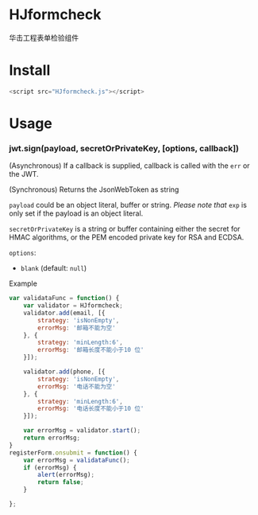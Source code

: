 # HJformcheck
华击工程表单检验组件

# Install

```javascript
<script src="HJformcheck.js"></script>
```

# Usage
### jwt.sign(payload, secretOrPrivateKey, [options, callback])

(Asynchronous) If a callback is supplied, callback is called with the `err` or the JWT.

(Synchronous) Returns the JsonWebToken as string

`payload` could be an object literal, buffer or string. *Please note that* `exp` is only set if the payload is an object literal.

`secretOrPrivateKey` is a string or buffer containing either the secret for HMAC algorithms, or the PEM
encoded private key for RSA and ECDSA.

`options`:

* `blank` (default: `null`)


Example

```js
var validataFunc = function() {
    var validator = HJformcheck;
    validator.add(email, [{
        strategy: 'isNonEmpty',
        errorMsg: '邮箱不能为空'
    }, {
        strategy: 'minLength:6',
        errorMsg: '邮箱长度不能小于10 位'
    }]);

    validator.add(phone, [{
        strategy: 'isNonEmpty',
        errorMsg: '电话不能为空'
    }, {
        strategy: 'minLength:6',
        errorMsg: '电话长度不能小于10 位'
    }]);

    var errorMsg = validator.start();
    return errorMsg;
}
registerForm.onsubmit = function() {
    var errorMsg = validataFunc();
    if (errorMsg) {
        alert(errorMsg);
        return false;
    }

};
```
